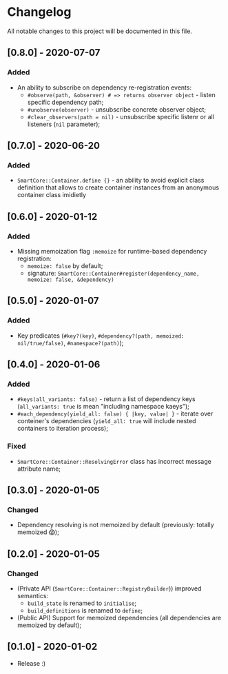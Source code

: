 # Changelog
All notable changes to this project will be documented in this file.

## [0.8.0] - 2020-07-07
### Added
- An ability to subscribe on dependency re-registration events:
  - `#observe(path, &observer) # => returns observer object` - listen specific dependency path;
  - `#unobserve(observer)` - unsubscribe concrete observer object;
  - `#clear_observers(path = nil)` - unsubscribe specific listenr or all listeners (`nil` parameter);

## [0.7.0] - 2020-06-20
### Added
- `SmartCore::Container.define {}` - an ability to avoid explicit class definition that allows
  to create container instances from an anonymous container class imidietly

## [0.6.0] - 2020-01-12
### Added
- Missing memoization flag `:memoize` for runtime-based dependency registration:
  - `memoize: false` by default;
  - signature: `SmartCore::Container#register(dependency_name, memoize: false, &dependency)`

## [0.5.0] - 2020-01-07
### Added
- Key predicates (`#key?(key)`, `#dependency?(path, memoized: nil/true/false)`, `#namespace?(path)`);

## [0.4.0] - 2020-01-06
### Added
- `#keys(all_variants: false)` - return a list of dependency keys
  (`all_variants: true` is mean "including namespace kaeys");
- `#each_dependency(yield_all: false) { |key, value| }` - iterate over conteiner's dependencies
  (`yield_all: true` will include nested containers to iteration process);
### Fixed
- `SmartCore::Container::ResolvingError` class has incorrect message attribute name;

## [0.3.0] - 2020-01-05
### Changed
- Dependency resolving is not memoized by default (previously: totally memoized 😱);

## [0.2.0] - 2020-01-05
### Changed
- (Private API (`SmartCore::Container::RegistryBuilder`)) improved semantics:
  - `build_state` is renamed to `initialise`;
  - `build_definitions` is renamed to `define`;
- (Public API) Support for memoized dependencies (all dependencies are memoized by default);

## [0.1.0] - 2020-01-02

- Release :)
